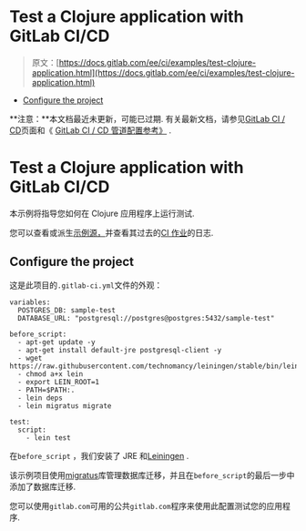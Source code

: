 # Test a Clojure application with GitLab CI/CD

> 原文：[https://docs.gitlab.com/ee/ci/examples/test-clojure-application.html](https://docs.gitlab.com/ee/ci/examples/test-clojure-application.html)

*   [Configure the project](#configure-the-project)

**注意：**本文档最近未更新，可能已过期. 有关最新文档，请参见[GitLab CI / CD](../README.html)页面和《 [GitLab CI / CD 管道配置参考》](../yaml/README.html) .

# Test a Clojure application with GitLab CI/CD[](#test-a-clojure-application-with-gitlab-cicd "Permalink")

本示例将指导您如何在 Clojure 应用程序上运行测试.

您可以查看或派生[示例源，](https://gitlab.com/dzaporozhets/clojure-web-application)并查看其过去的[CI 作业](https://gitlab.com/dzaporozhets/clojure-web-application/builds?scope=finished)的日志.

## Configure the project[](#configure-the-project "Permalink")

这是此项目的`.gitlab-ci.yml`文件的外观：

```
variables:
  POSTGRES_DB: sample-test
  DATABASE_URL: "postgresql://postgres@postgres:5432/sample-test"

before_script:
  - apt-get update -y
  - apt-get install default-jre postgresql-client -y
  - wget https://raw.githubusercontent.com/technomancy/leiningen/stable/bin/lein
  - chmod a+x lein
  - export LEIN_ROOT=1
  - PATH=$PATH:.
  - lein deps
  - lein migratus migrate

test:
  script:
    - lein test 
```

在`before_script` ，我们安装了 JRE 和[Leiningen](https://leiningen.org/) .

该示例项目使用[migratus](https://github.com/yogthos/migratus)库管理数据库迁移，并且在`before_script`的最后一步中添加了数据库迁移.

您可以使用`gitlab.com`可用的公共`gitlab.com`程序来使用此配置测试您的应用程序.